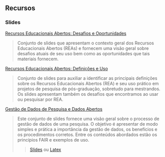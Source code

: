 ## Recursos

### Slides
[Recursos Educacionais Abertos: Desafios e Oportunidades](https://educapes.capes.gov.br/handle/capes/600490)
> Conjunto de slides que apresentam o contexto geral dos Recursos Educacionais Abertos (REAs) e fornecem uma visão geral sobre desafios atuais de seu uso bem como as oportunidades que tais materiais fornecem.

[Recursos Educacionais Abertos: Definições e Uso](https://educapes.capes.gov.br/handle/capes/600488)
> Conjunto de slides para auxiliar a identificar as principais definições sobre os Recursos Educacionais Abertos (REA) e seu uso prático em projetos de pesquisa de pós-graduação, sobretudo para mestrandos. Os slides apresentam também os desafios que encontramos ao usar ou pesquisar por REA.

[Gestão de Dados de Pesquisa e Dados Abertos](https://educapes.capes.gov.br/handle/capes/601968)
> Este conjunto de slides fornece uma visão geral sobre o processo de gestão de dados de uma pesquisa. O objetivo é apresentar de modo simples e prática a importância da gestão de dados, os benefícios e os procedimentos corretos. Entre os conteúdos abordados estão os princípios FAIR e exemplos de uso.
>> [Slides](https://educapes.capes.gov.br/bitstream/capes/601968/3/Dados_Abertos.pdf) ou [Latex](https://educapes.capes.gov.br/bitstream/capes/601968/4/dados_abertos%20%28latex%29.zip)